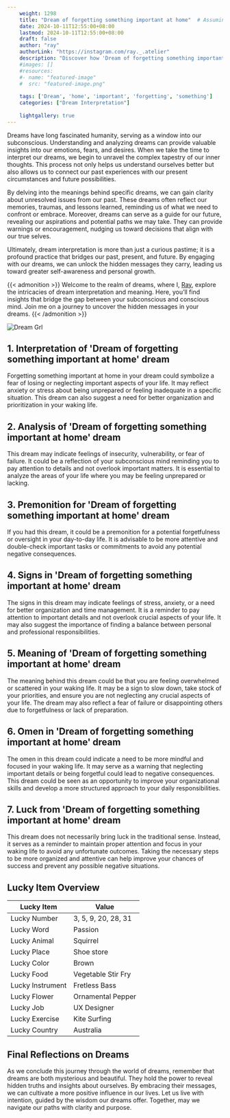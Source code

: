 ```yaml
---
    weight: 1298
    title: "Dream of forgetting something important at home"  # Assuming 'title' column exists
    date: 2024-10-11T12:55:00+08:00
    lastmod: 2024-10-11T12:55:00+08:00
    draft: false
    author: "ray"
    authorLink: "https://instagram.com/ray._.atelier"
    description: "Discover how 'Dream of forgetting something important at home' can interpret your future and uncover its significant meanings in your life."
    #images: []
    #resources:
    #- name: "featured-image"
    #  src: "featured-image.png"
    
    tags: ['Dream', 'home', 'important', 'forgetting', 'something']
    categories: ["Dream Interpretation"]
    
    lightgallery: true
---
```

    
Dreams have long fascinated humanity, serving as a window into our subconscious. Understanding and analyzing dreams can provide valuable insights into our emotions, fears, and desires. When we take the time to interpret our dreams, we begin to unravel the complex tapestry of our inner thoughts. This process not only helps us understand ourselves better but also allows us to connect our past experiences with our present circumstances and future possibilities.

By delving into the meanings behind specific dreams, we can gain clarity about unresolved issues from our past. These dreams often reflect our memories, traumas, and lessons learned, reminding us of what we need to confront or embrace. Moreover, dreams can serve as a guide for our future, revealing our aspirations and potential paths we may take. They can provide warnings or encouragement, nudging us toward decisions that align with our true selves.

Ultimately, dream interpretation is more than just a curious pastime; it is a profound practice that bridges our past, present, and future. By engaging with our dreams, we can unlock the hidden messages they carry, leading us toward greater self-awareness and personal growth.

{{< admonition >}}
Welcome to the realm of dreams, where I, [Ray](https://instagram.com/ray._.atelier), explore the intricacies of dream interpretation and meaning. Here, you’ll find insights that bridge the gap between your subconscious and conscious mind. Join me on a journey to uncover the hidden messages in your dreams.
{{< /admonition >}}

![Dream Grl](https://cdn.pixabay.com/photo/2017/11/02/03/35/gothic-2910057_1280.jpg "Dream Grl")

## 1. Interpretation of 'Dream of forgetting something important at home' dream
 Forgetting something important at home in your dream could symbolize a fear of losing or neglecting important aspects of your life. It may reflect anxiety or stress about being unprepared or feeling inadequate in a specific situation. This dream can also suggest a need for better organization and prioritization in your waking life.

## 2. Analysis of 'Dream of forgetting something important at home' dream
 This dream may indicate feelings of insecurity, vulnerability, or fear of failure. It could be a reflection of your subconscious mind reminding you to pay attention to details and not overlook important matters. It is essential to analyze the areas of your life where you may be feeling unprepared or lacking.

## 3. Premonition for 'Dream of forgetting something important at home' dream
 If you had this dream, it could be a premonition for a potential forgetfulness or oversight in your day-to-day life. It is advisable to be more attentive and double-check important tasks or commitments to avoid any potential negative consequences.

## 4. Signs in 'Dream of forgetting something important at home' dream
 The signs in this dream may indicate feelings of stress, anxiety, or a need for better organization and time management. It is a reminder to pay attention to important details and not overlook crucial aspects of your life. It may also suggest the importance of finding a balance between personal and professional responsibilities.

## 5. Meaning of 'Dream of forgetting something important at home' dream
 The meaning behind this dream could be that you are feeling overwhelmed or scattered in your waking life. It may be a sign to slow down, take stock of your priorities, and ensure you are not neglecting any crucial aspects of your life. The dream may also reflect a fear of failure or disappointing others due to forgetfulness or lack of preparation.

## 6. Omen in 'Dream of forgetting something important at home' dream
 The omen in this dream could indicate a need to be more mindful and focused in your waking life. It may serve as a warning that neglecting important details or being forgetful could lead to negative consequences. This dream could be seen as an opportunity to improve your organizational skills and develop a more structured approach to your daily responsibilities.

## 7. Luck from 'Dream of forgetting something important at home' dream
 This dream does not necessarily bring luck in the traditional sense. Instead, it serves as a reminder to maintain proper attention and focus in your waking life to avoid any unfortunate outcomes. Taking the necessary steps to be more organized and attentive can help improve your chances of success and prevent any possible negative situations.

## Lucky Item Overview
| Lucky Item          | Value              |
|---------------|--------------------|
| Lucky Number        | 3, 5, 9, 20, 28, 31  |
| Lucky Word          | Passion |
| Lucky Animal        | Squirrel |
| Lucky Place         | Shoe store     |
| Lucky Color         | Brown     |
| Lucky Food          | Vegetable Stir Fry      |
| Lucky Instrument    | Fretless Bass |
| Lucky Flower        | Ornamental Pepper    |
| Lucky Job           | UX Designer       |
| Lucky Exercise      | Kite Surfing  |
| Lucky Country       | Australia    |


##  Final Reflections on Dreams

As we conclude this journey through the world of dreams, remember that dreams are both mysterious and beautiful. They hold the power to reveal hidden truths and insights about ourselves. By embracing their messages, we can cultivate a more positive influence in our lives. Let us live with intention, guided by the wisdom our dreams offer. Together, may we navigate our paths with clarity and purpose.

